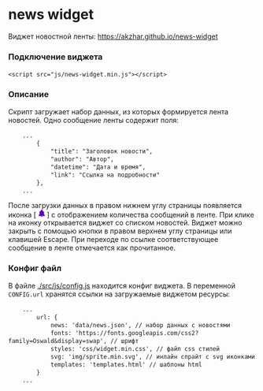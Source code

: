 # news widget
Виджет новостной ленты: https://akzhar.github.io/news-widget

### Подключение виджета
`<script src="js/news-widget.min.js"></script>`

### Описание
Скрипт загружает набор данных, из которых формируется лента новостей. Одно сообщение ленты содержит поля:
```
    ...
    	{
    		"title": "Заголовок новости",
    		"author": "Автор",
    		"datetime": "Дата и время",
    		"link": "Ссылка на подробности"
    	},
    ...
```
После загрузки данных в правом нижнем углу страницы появляется иконка [ <img src="https://raw.githubusercontent.com/akzhar/news-widget/main/src/img/favicon.png" alt="bell" title="bell" width="14"/> ] с отображением количества сообщений в ленте. При клике на иконку открывается виджет со списком новостей. Виджет можно закрыть с помощью кнопки в правом верхнем углу страницы или клавишей Escape. При переходе по ссылке соответствующее сообщение в ленте отмечается как прочитанное.

### Конфиг файл
В файле [./src/js/config.js](https://github.com/akzhar/news-widget/blob/main/src/js/config.js) находится конфиг виджета. В переменной `CONFIG.url` хранятся ссылки на загружаемые виджетом ресурсы:
```
    ...
		url: {
			news: 'data/news.json', // набор данных с новостями
			fonts: 'https://fonts.googleapis.com/css2?family=Oswald&display=swap', // шрифт
			styles: 'css/widget.min.css', // файл css стилей
			svg: 'img/sprite.min.svg', // инлайн спрайт с svg иконками
			templates: 'templates.html' // шаблоны html
		}
	...
```